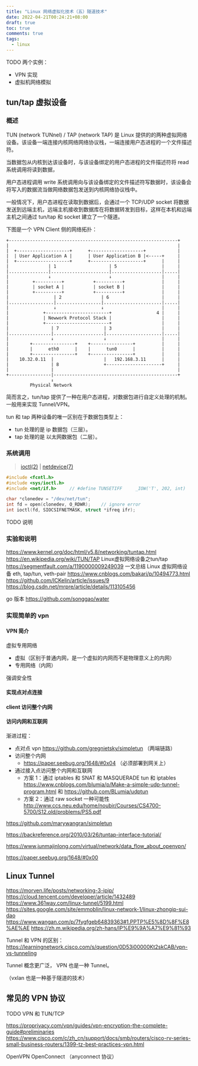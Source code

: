 ```yaml
---
title: "Linux 网络虚拟化技术（五）隧道技术"
date: 2022-04-21T00:24:21+08:00
draft: true
toc: true
comments: true
tags:
  - linux
---
```


TODO 两个实例：

* VPN 实现
* 虚拟机网络模拟

## tun/tap 虚拟设备

### 概述

TUN (network TUNnel) / TAP (network TAP) 是 Linux 提供的的两种虚拟网络设备。该设备一端连接内核网络网络协议栈，一端连接用户态进程的一个文件描述符。

当数据包从内核到达该设备时，与该设备绑定的用户态进程的文件描述符将 read 系统调用将读到数据，

用户态进程调用 write 系统调用向与该设备绑定的文件描述符写数据时，该设备会将写入的数据流当做网络数据包发送到内核网络协议栈中。

一般情况下，用户态进程在读取到数据后，会通过一个 TCP/UDP socket 将数据发送到远端主机，远端主机接收到数据库在将数据转发到目标，这样在本机和远端主机之间通过 tun/tap 和 socket 建立了一个隧道。

下图是一个 VPN Client 侧的网络拓扑：

```
+----------------------------------------------------------------+
|                                                                |
|  +--------------------+      +--------------------+            |
|  | User Application A |      | User Application B |<-----+     |
|  +--------------------+      +--------------------+      |     |
|               | 1                    | 5                 |     |
|...............|......................|...................|.....|
|               ↓                      ↓                   |     |
|         +----------+           +----------+              |     |
|         | socket A |           | socket B |              |     |
|         +----------+           +----------+              |     |
|                 | 2               | 6                    |     |
|.................|.................|......................|.....|
|                 ↓                 ↓                      |     |
|             +------------------------+                 4 |     |
|             | Newwork Protocol Stack |                   |     |
|             +------------------------+                   |     |
|                | 7                 | 3                   |     |
|................|...................|.....................|.....|
|                ↓                   ↓                     |     |
|        +----------------+    +----------------+          |     |
|        |      eth0      |    |      tun0      |          |     |
|        +----------------+    +----------------+          |     |
|    10.32.0.11  |                   |   192.168.3.11      |     |
|                | 8                 +---------------------+     |
|                |                                               |
+----------------|-----------------------------------------------+
                 ↓
         Physical Network
```

简而言之，tun/tap 提供了一种在用户态进程，对数据包进行自定义处理的机制。一般用来实现 Tunnel/VPN。

tun 和 tap 两种设备的唯一区别在于数据包类型上：

* tun 处理的是 ip 数据包（三层）。
* tap 处理的是 以太网数据包（二层）。

### 系统调用

> [ioctl(2)](https://man7.org/linux/man-pages/man2/ioctl.2.html) | [netdevice(7)](https://man7.org/linux/man-pages/man7/netdevice.7.html)

```cpp
#include <fcntl.h>
#include <sys/ioctl.h>
#include <net/if.h>     // #define TUNSETIFF     _IOW('T', 202, int) 

char *clonedev = "/dev/net/tun";
int fd = open(clonedev, O_RDWR);    // ignore error
int ioctl(fd, SIOCSIFNETMASK, struct *ifreq ifr);
```

TODO 说明

### 实验和说明

https://www.kernel.org/doc/html/v5.8/networking/tuntap.html
https://en.wikipedia.org/wiki/TUN/TAP
Linux虚拟网络设备之tun/tap https://segmentfault.com/a/1190000009249039
一文总结 Linux 虚拟网络设备 eth, tap/tun, veth-pair https://www.cnblogs.com/bakari/p/10494773.html
https://github.com/ICKelin/article/issues/9
https://blog.csdn.net/mrpre/article/details/113105456

go 版本 https://github.com/songgao/water

### 实现简单的 vpn

#### VPN 简介

虚拟专用网络

* 虚拟（区别于普通内网，是一个虚拟的内网而不是物理意义上的内网）
* 专用网络（内网）

强调安全性

#### 实现点对点连接

#### client 访问整个内网

#### 访问内网和互联网

渐进过程：

* 点对点 vpn https://github.com/gregnietsky/simpletun （两端链路）
* 访问整个内网
    * https://paper.seebug.org/1648/#0x04 （必须部署到网关上）
* 通过接入点访问整个内网和互联网
    * 方案 1：通过 iptables 和 SNAT 和 MASQUERADE tun 和 iptables https://www.cnblogs.com/blumia/p/Make-a-simple-udp-tunnel-program.html 和 https://github.com/BLumia/udptun
    * 方案 2：通过 raw socket 一种可能性 http://www.ccs.neu.edu/home/noubir/Courses/CS4700-5700/S12.old/problems/PS5.pdf

https://github.com/marywangran/simpletun

https://backreference.org/2010/03/26/tuntap-interface-tutorial/

https://www.junmajinlong.com/virtual/network/data_flow_about_openvpn/

https://paper.seebug.org/1648/#0x00

## Linux Tunnel

https://morven.life/posts/networking-3-ipip/
https://cloud.tencent.com/developer/article/1432489
https://www.361way.com/linux-tunnel/5199.html
https://sites.google.com/site/emmoblin/linux-network-1/linux-zhongip-sui-dao
https://www.wangan.com/p/7fygfgeb64839363#1.PPTP%E5%8D%8F%E8%AE%AE
https://zh.m.wikipedia.org/zh-hans/IP%E9%9A%A7%E9%81%93

Tunnel 和 VPN 的区别：https://learningnetwork.cisco.com/s/question/0D53i00000Kt2skCAB/vpn-vs-tunneling

Tunnel 概念更广泛， VPN 也是一种 Tunnel。

（vxlan 也是一种基于隧道的技术）

## 常见的 VPN 协议

TODO  VPN 和 TUN/TCP

https://proprivacy.com/vpn/guides/vpn-encryption-the-complete-guide#preliminaries
https://www.cisco.com/c/zh_cn/support/docs/smb/routers/cisco-rv-series-small-business-routers/1399-tz-best-practices-vpn.html

OpenVPN
OpenConnect （anyconnect 协议）
